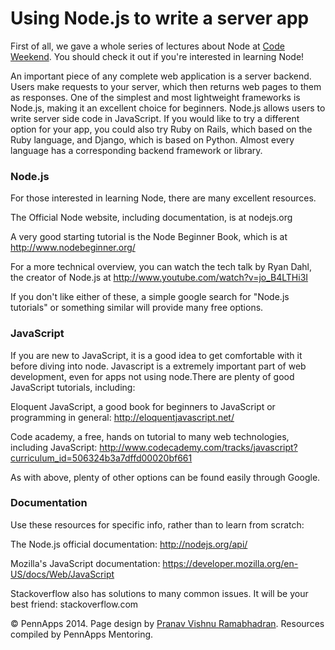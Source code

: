 <div class="hidden"><meta property="og:image" content="http://the-dining-philosophers.github.io/code-weekend/assets/img/logo.png"><link rel="shortcut icon" href="assets/images/favicon.png"><link rel="stylesheet" href="http://netdna.bootstrapcdn.com/font-awesome/4.0.3/css/font-awesome.css"><link rel="stylesheet" href='http://fonts.googleapis.com/css?family=Open+Sans:300italic,400italic,600italic,700italic,400,300,600,700' type='text/css'><link rel="stylesheet" href="assets/css/typography.css"><link rel="stylesheet" href="assets/css/markdown.css"></div>

Using Node.js to write a server app<a id="setup-section"></a>
==================================

First of all, we gave a whole series of lectures about Node at [Code Weekend](http://the-dining-philosophers.github.io/code-weekend/). You should check it out if you're interested in learning Node!

An important piece of any complete web application is a server backend. Users make requests to your server, which then returns web pages to them as responses. One of the simplest and most lightweight frameworks is Node.js, making it an excellent choice for beginners. Node.js allows users to write server side code in JavaScript. If you would like to try a different option for your app, you could also try Ruby on Rails, which based on the Ruby language, and Django, which is based on Python. Almost every language has a corresponding backend framework or library.

### Node.js

For those interested in learning Node, there are many excellent resources.

The Official Node website, including documentation, is at nodejs.org

A very good starting tutorial is the Node Beginner Book, which is at http://www.nodebeginner.org/

For a more technical overview, you can watch the tech talk by Ryan Dahl, the creator of Node.js at http://www.youtube.com/watch?v=jo_B4LTHi3I

If you don't like either of these, a simple google search for "Node.js tutorials" or something similar will provide many free options.

### JavaScript 

If you are new to JavaScript, it is a good idea to get comfortable with it before diving into node. Javascript is a extremely important part of web development, even for apps not using node.There are plenty of good JavaScript tutorials, including:

Eloquent JavaScript, a good book for beginners to JavaScript or programming in general: http://eloquentjavascript.net/

Code academy, a free, hands on tutorial to many web technologies, including JavaScript: http://www.codecademy.com/tracks/javascript?curriculum_id=506324b3a7dffd00020bf661

As with above, plenty of other options can be found easily through Google.

### Documentation 

Use these resources for specific info, rather than to learn from scratch:

The Node.js official documentation: http://nodejs.org/api/

Mozilla's JavaScript documentation: https://developer.mozilla.org/en-US/docs/Web/JavaScript

Stackoverflow also has solutions to many common issues. It will be your best friend: stackoverflow.com


<div class="footer"><p>&copy; PennApps 2014. Page design by <a href="http://pvrnav.com">Pranav Vishnu Ramabhadran</a>. Resources compiled by PennApps Mentoring.</div>

<script src="http://code.jquery.com/jquery-1.11.0.min.js"></script>
<script src="assets/js/nav.js"></script>
<script src="assets/js/FlowType.js"></script>
<script type="text/javascript">
    $('body').flowtype({
        minimum   : 500,
        maximum   : 1000,
        minFont   : 16,
        maxFont   : 65,
        fontRatio : 40
    });
</script>
<script>
    $(window).load(function(){
        $('.loading').fadeOut('200');
    });
</script>
